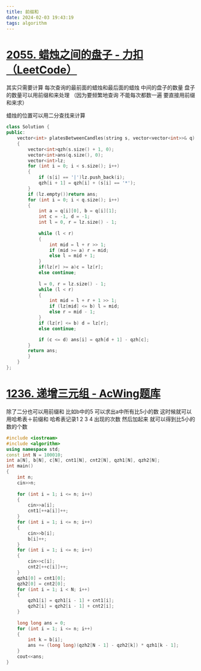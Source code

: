 ```yaml
---
title: 前缀和
date: 2024-02-03 19:43:19
tags: algorithm
---
```


# [2055. 蜡烛之间的盘子 - 力扣（LeetCode）](https://leetcode.cn/problems/plates-between-candles/)

其实只需要计算 每次查询的最前面的蜡烛和最后面的蜡烛 中间的盘子的数量 盘子的数量可以用前缀和来处理 （因为要频繁地查询 不能每次都数一遍 要直接用前缀和来求）

蜡烛的位置可以用二分查找来计算

```C++
class Solution {
public:
    vector<int> platesBetweenCandles(string s, vector<vector<int>>& q) 
    {
        vector<int>qzh(s.size() + 1, 0);
        vector<int>ans(q.size(), 0);
        vector<int>lz;
        for (int i = 0; i < s.size(); i++)
        {
            if (s[i] == '|')lz.push_back(i);
            qzh[i + 1] = qzh[i] + (s[i] == '*');
        }
        if (lz.empty())return ans;
        for (int i = 0; i < q.size(); i++)
        {
            int a = q[i][0], b = q[i][1];
            int c = -1, d = -1;
            int l = 0, r = lz.size() - 1;
            
            while (l < r)
            {
                int mid = l + r >> 1;
                if (mid >= a) r = mid;
                else l = mid + 1;
            }
            if(lz[r] >= a)c = lz[r];
            else continue;
            
            l = 0, r = lz.size() - 1;
            while (l < r)
            {
                int mid = l + r + 1 >> 1;
                if (lz[mid] <= b) l = mid;
                else r = mid - 1;
            }
            if (lz[r] <= b) d = lz[r];
            else continue;

            if (c <= d) ans[i] = qzh[d + 1] - qzh[c];
        }
        return ans;
        }
    }
};
```

# [1236. 递增三元组 - AcWing题库](https://www.acwing.com/problem/content/1238/)

除了二分也可以用前缀和  比如b中的5  可以求出a中所有比5小的数 这时候就可以用哈希表＋前缀和 哈希表记录1 2 3 4 出现的次数 然后加起来 就可以得到比5小的数的个数

```C++
#include <iostream>
#include <algorithm>
using namespace std;
const int N = 100010;
int a[N], b[N], c[N], cnt1[N], cnt2[N], qzh1[N], qzh2[N];
int main()
{
    int n;
    cin>>n;
    
    for (int i = 1; i <= n; i++)
    {
        cin>>a[i];
        cnt1[++a[i]]++;
    }
    for (int i = 1; i <= n; i++)
    {
        cin>>b[i];
        b[i]++;
    }
    for (int i = 1; i <= n; i++)
    {
        cin>>c[i];
        cnt2[++c[i]]++;
    }
    qzh1[0] = cnt1[0];
    qzh2[0] = cnt2[0];
    for (int i = 1; i < N; i++)
    {
        qzh1[i] = qzh1[i - 1] + cnt1[i];
        qzh2[i] = qzh2[i - 1] + cnt2[i];
    }
    
    long long ans = 0;
    for (int i = 1; i <= n; i++)
    {
        int k = b[i];
        ans += (long long)(qzh2[N - 1] - qzh2[k]) * qzh1[k - 1];
    }
    cout<<ans;
}
```

